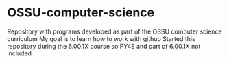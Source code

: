 # OSSU-computer-science
Repository with programs developed as part of the OSSU computer science curriculum
My goal is to learn how to work with github
Started this repository during the 6.00.1X course so PY4E and part of 6.00.1X not included
